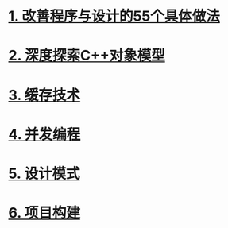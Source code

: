 

# [1. 改善程序与设计的55个具体做法](docs/EffectiveC++.md)



# [2. 深度探索C++对象模型](docs/InsideTheC++ObjectModel.md)



#  [3. 缓存技术](docs/Cache.md)  



# [4. 并发编程](docs/C++ConCurrency.md)



# [5. 设计模式](docs/DesignPatterns.md)



# [6. 项目构建](docs/MakeBuild.md)

